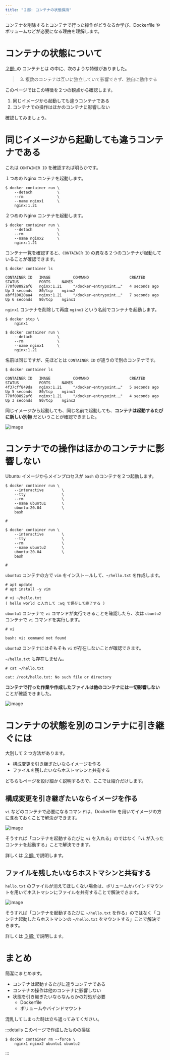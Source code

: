 ```yaml
---
title: "２部: コンテナの状態保持"
---
```


コンテナを削除するとコンテナで行った操作がどうなるか学び、Dockerfile やボリュームなどが必要になる理由を理解します。

# コンテナの状態について
[２部: ](2-1-points) の コンテナとは の中に、次のような特徴がありました。

> 3. 複数のコンテナは互いに独立していて影響できず、独自に動作する

このページではこの特徴を２つの観点から確認します。

1. 同じイメージから起動しても違うコンテナである
1. コンテナでの操作はほかのコンテナに影響しない

確認してみましょう。

# 同じイメージから起動しても違うコンテナである
これは `CONTAINER ID` を確認すれば明らかです。

１つめの Nginx コンテナを起動します。

```:Host Machine
$ docker container run \
    --detach           \
    --rm               \
    --name nginx1      \
    nginx:1.21
```

２つめの Nginx コンテナを起動します。

```:Host Machine
$ docker container run \
    --detach           \
    --rm               \
    --name nginx2      \
    nginx:1.21
```

コンテナ一覧を確認すると、`CONTAINER ID` の異なる２つのコンテナが起動していることが確認できます。

```:Host Machine
$ docker container ls

CONTAINER ID   IMAGE          COMMAND                  CREATED         STATUS         PORTS     NAMES
770f08892af6   nginx:1.21     "/docker-entrypoint.…"   4 seconds ago   Up 3 seconds   80/tcp    nginx2
abff10020aa4   nginx:1.21     "/docker-entrypoint.…"   7 seconds ago   Up 6 seconds   80/tcp    nginx1
```

`nginx1` コンテナを削除して再度 `nginx1` という名前でコンテナを起動します。

```:Host Machine
$ docker stop \
    nginx1
    
$ docker container run \
    --detach           \
    --rm               \
    --name nginx1      \
    nginx:1.21
```

名前は同じですが、先ほどとは `CONTAINER ID` が違うので別のコンテナです。

```:Host Machine
$ docker container ls

CONTAINER ID   IMAGE          COMMAND                  CREATED         STATUS         PORTS     NAMES
4f37cff849da   nginx:1.21     "/docker-entrypoint.…"   5 seconds ago   Up 5 seconds   80/tcp    nginx1
770f08892af6   nginx:1.21     "/docker-entrypoint.…"   4 seconds ago   Up 3 seconds   80/tcp    nginx2
```

同じイメージから起動しても、同じ名前で起動しても、**コンテナは起動するたびに新しい別物** だということが確認できました。

![image](/images/structure/structure.038.jpeg)

# コンテナでの操作はほかのコンテナに影響しない
Ubuntu イメージからメインプロセスが `bash` のコンテナを２つ起動します。

```:Host Machine
$ docker container run \
    --interactive        \
    --tty                \
    --rm                 \
    --name ubuntu1       \
    ubuntu:20.04         \
    bash

#
```

```:Host Machine
$ docker container run \
    --interactive        \
    --tty                \
    --rm                 \
    --name ubuntu2       \
    ubuntu:20.04         \
    bash

#
```

`ubuntu1` コンテナの方で `vim` をインストールして、`~/hello.txt` を作成します。

```:Container ( ubuntu1 )
# apt update
# apt install -y vim

# vi ~/hello.txt
( hello world と入力して :wq で保存して終了する )
```

`ubuntu1` コンテナで `vi` コマンドが実行できることを確認したら、次は `ubuntu2` コンテナで `vi` コマンドを実行します。

```:Container ( ubuntu2 )
# vi

bash: vi: command not found
```

`ubuntu2` コンテナにはそもそも `vi` が存在しないことが確認できます。

`~/hello.txt` も存在しません。

```:Container ( ubuntu2 )
# cat ~/hello.txt

cat: /root/hello.txt: No such file or directory
```

**コンテナで行った作業や作成したファイルは他のコンテナには一切影響しない** ことが確認できました。

![image](/images/structure/structure.039.jpeg)

# コンテナの状態を別のコンテナに引き継ぐには
大別して 2 つ方法があります。

- 構成変更を引き継ぎたいならイメージを作る
- ファイルを残したいならホストマシンと共有する

どちらもページを設け細かく説明するので、ここでは紹介だけします。

## 構成変更を引き継ぎたいならイメージを作る
`vi` などのコンテナで必要になるコマンドは、Dockerfile を用いてイメージの方に含めておくことで解決ができます。

![image](/images/structure/structure.040.jpeg)

そうすれば「コンテナを起動するたびに `vi` を入れる」のではなく「`vi` が入ったコンテナを起動する」ことで解決できます。

詳しくは [２部: ](2-8-dockerfile) で説明します。

## ファイルを残したいならホストマシンと共有する
`hello.txt` のファイルが消えてほしくない場合は、ボリュームかバインドマウントを用いてホストマシンにファイルを共有することで解決できます。

![image](/images/structure/structure.041.jpeg)

そうすれば「コンテナを起動するたびに `~/hello.txt` を作る」のではなく「コンテナ起動したらホストマシンの `~/hello.txt` をマウントする」ことで解決できます。

詳しくは [３部: ]() で説明します。

# まとめ
簡潔にまとめます。

- コンテナは起動するたびに違うコンテナである
- コンテナの操作は他のコンテナに影響しない  
- 状態を引き継ぎたいならなんらかの対処が必要
  - Dockerfile
  - ボリュームやバインドマウント

混乱してしまった時は立ち返ってみてください。

:::details このページで作成したものの掃除
```:Host Machine
$ docker container rm --force \
    nginx1 nginx2 ubuntu1 ubuntu2
```
:::
